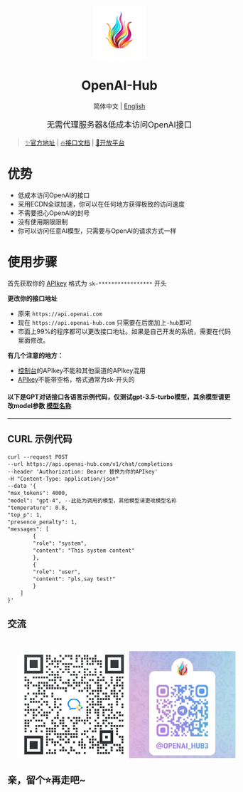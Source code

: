 
<p align="center">
  <img src="/img/logo.webp" width="120" height="120" alt="OpenAI-Hub"/>
  <h1 align="center">OpenAI-Hub</h1>
</p>
<p align="center"><a>简体中文</a> | <a href="/README.en.md">English</a></p>

<p style="font-size:18px" align="center">无需代理服务器&amp;低成本访问OpenAI接口</p>


> [✨官方地址](https://www.openai-hub.com) | 
> [🔥接口文档](https://www.openai-hub.com/api/) | 
> [🌟开放平台](https://api.openai-hub.com)

# 优势
- 低成本访问OpenAI的接口
- 采用ECDN全球加速，你可以在任何地方获得极致的访问速度
- 不需要担心OpenAI的封号
- 没有使用期限限制
- 你可以访问任意AI模型，只需要与OpenAI的请求方式一样


# 使用步骤

首先获取你的 [APIkey](https://www.openai-hub.com/faq/1.html#如何获取apikey) 格式为 `sk-*****************` 开头

**更改你的接口地址**
- 原来 `https://api.openai.com`
- 现在 `https://api.openai-hub.com` 只需要在后面加上`-hub`即可
- 市面上99%的程序都可以更改接口地址。如果是自己开发的系统，需要在代码里面修改。

**有几个注意的地方：**
- [控制台](https://api.openai-hub.com)的APIkey不能和其他渠道的APIkey混用
- [APIkey](/faq/1.html#如何获取apikey)不能带空格，格式通常为sk-开头的


#### 以下是GPT对话接口各语言示例代码，仅测试gpt-3.5-turbo模型，其余模型请更改model参数 [模型名称](/price/chatgpt.html)

-------
## CURL 示例代码
``` shell
curl --request POST 
--url https://api.openai-hub.com/v1/chat/completions 
--header 'Authorization: Bearer 替换为你的APIkey' 
-H "Content-Type: application/json" 
--data '{
"max_tokens": 4000,
"model": "gpt-4", --此处为调用的模型，其他模型请更改模型名称
"temperature": 0.8,
"top_p": 1,
"presence_penalty": 1,
"messages": [
        {
        "role": "system",
        "content": "This system content"
        },
        {
        "role": "user",
        "content": "pls,say test!"
        }
    ]
}'
```

## 交流


<p style="float:left;margin:30px;width:100%"><img width="240" height="240" src="/img/群聊二维码.png">
<img width="240" height="240" src="/img/tg.png"></p> 



## 亲，留个⭐再走吧~


